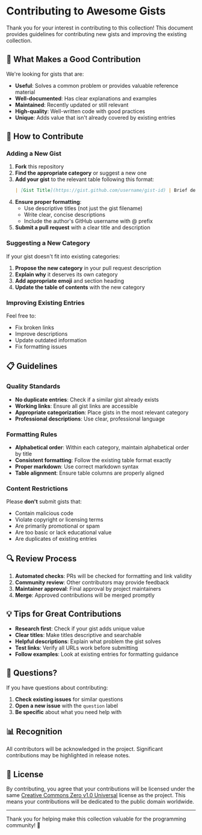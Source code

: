 # Contributing to Awesome Gists

Thank you for your interest in contributing to this collection! This document provides guidelines for contributing new gists and improving the existing collection.

## 🎯 What Makes a Good Contribution

We're looking for gists that are:

- **Useful**: Solves a common problem or provides valuable reference material
- **Well-documented**: Has clear explanations and examples
- **Maintained**: Recently updated or still relevant
- **High-quality**: Well-written code with good practices
- **Unique**: Adds value that isn't already covered by existing entries

## 📝 How to Contribute

### Adding a New Gist

1. **Fork** this repository
2. **Find the appropriate category** or suggest a new one
3. **Add your gist** to the relevant table following this format:
   ```markdown
   | [Gist Title](https://gist.github.com/username/gist-id) | Brief description of what the gist does | @username |
   ```
4. **Ensure proper formatting**:
   - Use descriptive titles (not just the gist filename)
   - Write clear, concise descriptions
   - Include the author's GitHub username with @ prefix
5. **Submit a pull request** with a clear title and description

### Suggesting a New Category

If your gist doesn't fit into existing categories:

1. **Propose the new category** in your pull request description
2. **Explain why** it deserves its own category
3. **Add appropriate emoji** and section heading
4. **Update the table of contents** with the new category

### Improving Existing Entries

Feel free to:
- Fix broken links
- Improve descriptions
- Update outdated information
- Fix formatting issues

## 📋 Guidelines

### Quality Standards

- **No duplicate entries**: Check if a similar gist already exists
- **Working links**: Ensure all gist links are accessible
- **Appropriate categorization**: Place gists in the most relevant category
- **Professional descriptions**: Use clear, professional language

### Formatting Rules

- **Alphabetical order**: Within each category, maintain alphabetical order by title
- **Consistent formatting**: Follow the existing table format exactly
- **Proper markdown**: Use correct markdown syntax
- **Table alignment**: Ensure table columns are properly aligned

### Content Restrictions

Please **don't** submit gists that:
- Contain malicious code
- Violate copyright or licensing terms
- Are primarily promotional or spam
- Are too basic or lack educational value
- Are duplicates of existing entries

## 🔍 Review Process

1. **Automated checks**: PRs will be checked for formatting and link validity
2. **Community review**: Other contributors may provide feedback
3. **Maintainer approval**: Final approval by project maintainers
4. **Merge**: Approved contributions will be merged promptly

## 💡 Tips for Great Contributions

- **Research first**: Check if your gist adds unique value
- **Clear titles**: Make titles descriptive and searchable
- **Helpful descriptions**: Explain what problem the gist solves
- **Test links**: Verify all URLs work before submitting
- **Follow examples**: Look at existing entries for formatting guidance

## 🤔 Questions?

If you have questions about contributing:

1. **Check existing issues** for similar questions
2. **Open a new issue** with the `question` label
3. **Be specific** about what you need help with

## 📊 Recognition

All contributors will be acknowledged in the project. Significant contributions may be highlighted in release notes.

## 📄 License

By contributing, you agree that your contributions will be licensed under the same [Creative Commons Zero v1.0 Universal](LICENSE.md) license as the project. This means your contributions will be dedicated to the public domain worldwide.

---

Thank you for helping make this collection valuable for the programming community! 🚀
